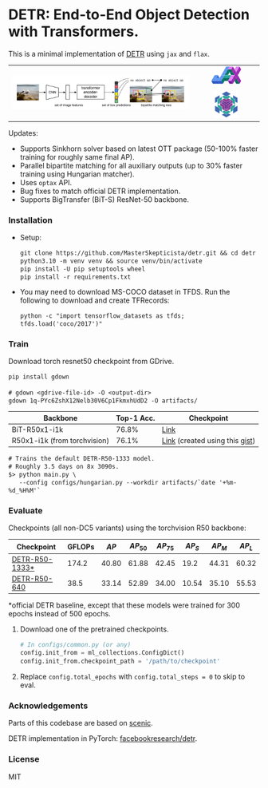 # DETR: End-to-End Object Detection with Transformers.

This is a minimal implementation of [DETR](https://arxiv.org/abs/2005.12872) using `jax` and `flax`.

<table align="center">
  <tr>
    <td rowspan="2" align="center">
      <img src="https://github.com/MasterSkepticista/detr/raw/main/.github/detr.png" alt="DETR Architecture">
    </td>
    <td align="center" style="padding-bottom: 10px;">
      <img src="https://github.com/MasterSkepticista/detr/raw/main/.github/jax.png" alt="JAX logo" width="50%">
    </td>
  </tr>
  <tr>
    <td align="center">
      <img src="https://github.com/MasterSkepticista/detr/raw/main/.github/flax.png" alt="Flax logo" width="40%">
    </td>
  </tr>
</table>

Updates:
* Supports Sinkhorn solver based on latest OTT package (50-100% faster training for roughly same final AP).
* Parallel bipartite matching for all auxiliary outputs (up to 30% faster training using Hungarian matcher).
* Uses `optax` API.
* Bug fixes to match official DETR implementation.
* Supports BigTransfer (BiT-S) ResNet-50 backbone.

### Installation

* Setup:
  ```shell
  git clone https://github.com/MasterSkepticista/detr.git && cd detr
  python3.10 -m venv venv && source venv/bin/activate
  pip install -U pip setuptools wheel
  pip install -r requirements.txt
  ```

* You may need to download MS-COCO dataset in TFDS. Run the following to download
and create TFRecords:
  ```shell
  python -c "import tensorflow_datasets as tfds; tfds.load('coco/2017')"
  ```

### Train

Download torch resnet50 checkpoint from GDrive.

```shell
pip install gdown

# gdown <gdrive-file-id> -O <output-dir>
gdown 1q-PYc6ZshX12Nelb30V6Cp1FkmxhUdD2 -O artifacts/
```

|Backbone|Top-1 Acc.|Checkpoint|
|--------|----------|----|
|BiT-R50x1-i1k|76.8%|[Link](https://drive.google.com/file/d/1iVBV9jghBR2mseSc5z2SB1b8QptI9mju/view?usp=drive_link)|
|R50x1-i1k (from torchvision)|76.1%|[Link](https://drive.google.com/file/d/1q-PYc6ZshX12Nelb30V6Cp1FkmxhUdD2/view?usp=sharing) (created using this [gist](https://gist.github.com/MasterSkepticista/c854bce837a5cb5ca0489bd33b3a2259))|

```shell
# Trains the default DETR-R50-1333 model.
# Roughly 3.5 days on 8x 3090s.
$> python main.py \
   --config configs/hungarian.py --workdir artifacts/`date '+%m-%d_%H%M'`
```

### Evaluate
Checkpoints (all non-DC5 variants) using the torchvision R50 backbone:

|Checkpoint|GFLOPs|$AP$|$AP_{50}$|$AP_{75}$|$AP_S$|$AP_M$|$AP_L$|
|-|-|-|-|-|-|-|-|
[DETR-R50-1333*](https://drive.google.com/file/d/1fu4M3l88mhiQEUpADoUT2wrSEIZNDSqe/view?usp=sharing)|174.2|40.80|61.88|42.45|19.2|44.31|60.32|
[DETR-R50-640](https://drive.google.com/file/d/1XYV3ULIDwa59AVYSAvBeIOFXwRR_GZ46/view?usp=sharing)|38.5|33.14|52.89|34.00|10.54|35.10|55.53|

\*official DETR baseline, except that these models were trained for 300 epochs instead of 500 epochs.

1. Download one of the pretrained checkpoints.
    ```python
    # In configs/common.py (or any)
    config.init_from = ml_collections.ConfigDict()
    config.init_from.checkpoint_path = '/path/to/checkpoint'
    ```
2. Replace `config.total_epochs` with `config.total_steps = 0` to skip to eval.

### Acknowledgements
Parts of this codebase are based on [scenic](https://github.com/google-research/scenic/).

DETR implementation in PyTorch: [facebookresearch/detr](https://github.com/facebookresearch/detr).

### License
MIT
